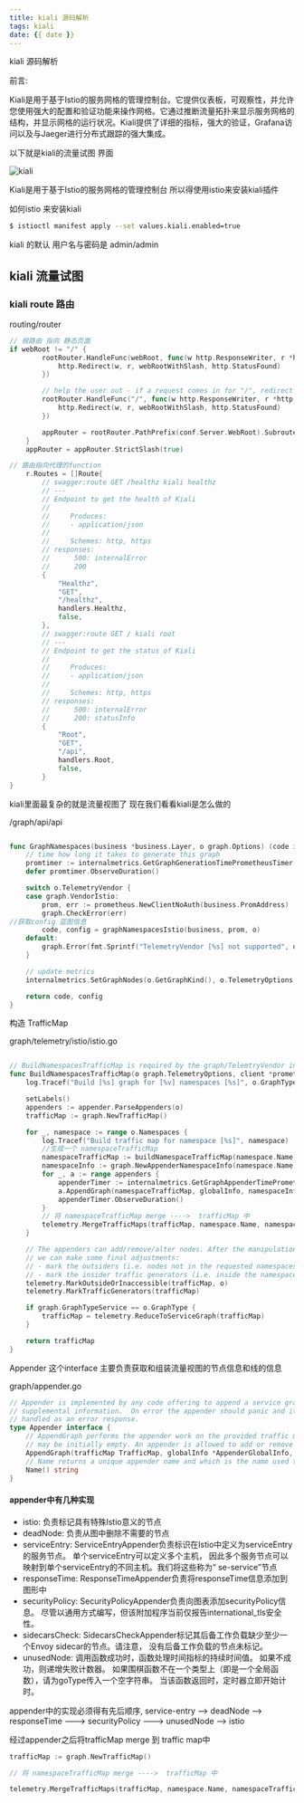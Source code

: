 ```yaml
---
title: kiali 源码解析
tags: kiali
date: {{ date }}
---
```



kiali 源码解析

前言: 

Kiali是用于基于Istio的服务网格的管理控制台。它提供仪表板，可观察性，并允许您使用强大的配置和验证功能来操作网格。它通过推断流量拓扑来显示服务网格的结构，并显示网格的运行状况。Kiali提供了详细的指标，强大的验证，Grafana访问以及与Jaeger进行分布式跟踪的强大集成。


以下就是kiali的流量试图 界面

![kiali](https://kiali.io/images/documentation/features/graph-health-v1.22.0.png)

Kiali是用于基于Istio的服务网格的管理控制台 所以得使用istio来安装kiali插件

如何istio 来安装kiali

```bash
$ istioctl manifest apply --set values.kiali.enabled=true
```

kiali 的默认 用户名与密码是 admin/admin

## kiali 流量试图

### kiali route 路由

routing/router

```go
// 根路由 指向 静态页面
if webRoot != "/" {
		rootRouter.HandleFunc(webRoot, func(w http.ResponseWriter, r *http.Request) {
			http.Redirect(w, r, webRootWithSlash, http.StatusFound)
		})

		// help the user out - if a request comes in for "/", redirect to our true webroot
		rootRouter.HandleFunc("/", func(w http.ResponseWriter, r *http.Request) {
			http.Redirect(w, r, webRootWithSlash, http.StatusFound)
		})

		appRouter = rootRouter.PathPrefix(conf.Server.WebRoot).Subrouter()
	}
	appRouter = appRouter.StrictSlash(true)

// 路由指向代理的function 
	r.Routes = []Route{
		// swagger:route GET /healthz kiali healthz
		// ---
		// Endpoint to get the health of Kiali
		//
		//     Produces:
		//     - application/json
		//
		//     Schemes: http, https
		// responses:
		//		500: internalError
		//		200
		{
			"Healthz",
			"GET",
			"/healthz",
			handlers.Healthz,
			false,
		},
		// swagger:route GET / kiali root
		// ---
		// Endpoint to get the status of Kiali
		//
		//     Produces:
		//     - application/json
		//
		//     Schemes: http, https
		// responses:
		//      500: internalError
		//      200: statusInfo
		{
			"Root",
			"GET",
			"/api",
			handlers.Root,
			false,
		}
}
```


kiali里面最复杂的就是流量视图了 现在我们看看kiali是怎么做的

/graph/api/api

```go

func GraphNamespaces(business *business.Layer, o graph.Options) (code int, config interface{}) {
	// time how long it takes to generate this graph
	promtimer := internalmetrics.GetGraphGenerationTimePrometheusTimer(o.GetGraphKind(), o.TelemetryOptions.GraphType, o.InjectServiceNodes)
	defer promtimer.ObserveDuration()

	switch o.TelemetryVendor {
	case graph.VendorIstio:
		prom, err := prometheus.NewClientNoAuth(business.PromAddress)
		graph.CheckError(err)
//获取config 蓝图信息
		code, config = graphNamespacesIstio(business, prom, o)
	default:
		graph.Error(fmt.Sprintf("TelemetryVendor [%s] not supported", o.TelemetryVendor))
	}

	// update metrics
	internalmetrics.SetGraphNodes(o.GetGraphKind(), o.TelemetryOptions.GraphType, o.InjectServiceNodes, 0)

	return code, config
}
```


构造 TrafficMap

graph/telemetry/istio/istio.go

```go

// BuildNamespacesTrafficMap is required by the graph/TelemtryVendor interface
func BuildNamespacesTrafficMap(o graph.TelemetryOptions, client *prometheus.Client, globalInfo *graph.AppenderGlobalInfo) graph.TrafficMap {
	log.Tracef("Build [%s] graph for [%v] namespaces [%s]", o.GraphType, len(o.Namespaces), o.Namespaces)

	setLabels()
	appenders := appender.ParseAppenders(o)
	trafficMap := graph.NewTrafficMap()

	for _, namespace := range o.Namespaces {
		log.Tracef("Build traffic map for namespace [%s]", namespace)
		//生成一个 namespaceTrafficMap
		namespaceTrafficMap := buildNamespaceTrafficMap(namespace.Name, o, client)
		namespaceInfo := graph.NewAppenderNamespaceInfo(namespace.Name)
		for _, a := range appenders {
			appenderTimer := internalmetrics.GetGraphAppenderTimePrometheusTimer(a.Name())
			a.AppendGraph(namespaceTrafficMap, globalInfo, namespaceInfo)
			appenderTimer.ObserveDuration()
		}
		// 将 namespaceTrafficMap merge ---->  trafficMap 中
		telemetry.MergeTrafficMaps(trafficMap, namespace.Name, namespaceTrafficMap)
	}

	// The appenders can add/remove/alter nodes. After the manipulations are complete
	// we can make some final adjustments:
	// - mark the outsiders (i.e. nodes not in the requested namespaces)
	// - mark the insider traffic generators (i.e. inside the namespace and only outgoing edges)
	telemetry.MarkOutsideOrInaccessible(trafficMap, o)
	telemetry.MarkTrafficGenerators(trafficMap)

	if graph.GraphTypeService == o.GraphType {
		trafficMap = telemetry.ReduceToServiceGraph(trafficMap)
	}

	return trafficMap
}
```

Appender 这个interface 主要负责获取和组装流量视图的节点信息和线的信息

graph/appender.go

```go
// Appender is implemented by any code offering to append a service graph with
// supplemental information.  On error the appender should panic and it will be
// handled as an error response.
type Appender interface {
	// AppendGraph performs the appender work on the provided traffic map. The map
	// may be initially empty. An appender is allowed to add or remove map entries.
	AppendGraph(trafficMap TrafficMap, globalInfo *AppenderGlobalInfo, namespaceInfo *AppenderNamespaceInfo)
	// Name returns a unique appender name and which is the name used to identify the appender (e.g in 'appenders' query param)
	Name() string
}

```

#### appender中有几种实现

* istio: 负责标记具有特殊Istio意义的节点
* deadNode: 负责从图中删除不需要的节点
* serviceEntry: ServiceEntryAppender负责标识在Istio中定义为serviceEntry的服务节点。
单个serviceEntry可以定义多个主机，
因此多个服务节点可以
映射到单个serviceEntry的不同主机。我们将这些称为“ se-service”节点
* responseTime: ResponseTimeAppender负责将responseTime信息添加到图形中
* securityPolicy: SecurityPolicyAppender负责向图表添加securityPolicy信息。
尽管以通用方式编写，但该附加程序当前仅报告international_tls安全性。
* sidecarsCheck: SidecarsCheckAppender标记其后备工作负载缺少至少一个Envoy sidecar的节点。请注意，
没有后备工作负载的节点未标记。
* unusedNode: 调用函数成功时，函数处理时间指标的持续时间值。
如果不成功，则递增失败计数器。
如果围棋函数不在一个类型上（即是一个全局函数），请为goType传入一个空字符串。
当该函数返回时，定时器立即开始计时。

appender中的实现必须得有先后顺序, service-entry --> deadNode --> responseTime ---> securityPolicy --->  unusedNode --> istio

经过appender之后将trafficMap merge 到 traffic map中

```go
trafficMap := graph.NewTrafficMap()

// 将 namespaceTrafficMap merge ---->  trafficMap 中

telemetry.MergeTrafficMaps(trafficMap, namespace.Name, namespaceTrafficMap)
```

